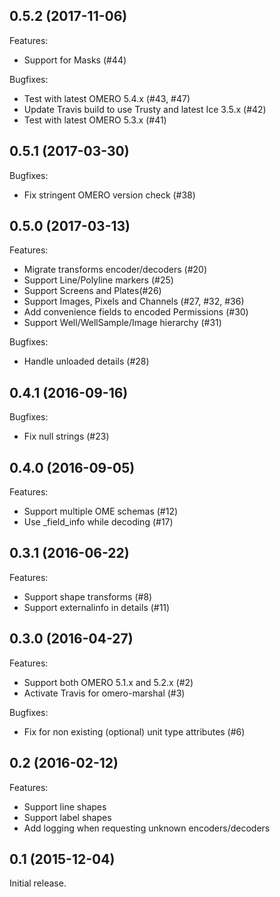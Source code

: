 ## 0.5.2 (2017-11-06)

Features:

  - Support for Masks (#44)

Bugfixes:

  - Test with latest OMERO 5.4.x (#43, #47)
  - Update Travis build to use Trusty and latest Ice 3.5.x (#42)
  - Test with latest OMERO 5.3.x (#41)

## 0.5.1 (2017-03-30)

Bugfixes:

  - Fix stringent OMERO version check (#38)

## 0.5.0 (2017-03-13)

Features:

  - Migrate transforms encoder/decoders (#20)
  - Support Line/Polyline markers (#25)
  - Support Screens and Plates(#26)
  - Support Images, Pixels and Channels (#27, #32, #36)
  - Add convenience fields to encoded Permissions (#30)
  - Support Well/WellSample/Image hierarchy (#31)

Bugfixes:

  - Handle unloaded details (#28)

## 0.4.1 (2016-09-16)

Bugfixes:

  - Fix null strings (#23)

## 0.4.0 (2016-09-05)

Features:

  - Support multiple OME schemas (#12)
  - Use _field_info while decoding (#17)

## 0.3.1 (2016-06-22)

Features:

  - Support shape transforms (#8)
  - Support externalinfo in details (#11)

## 0.3.0 (2016-04-27)

Features:

  - Support both OMERO 5.1.x and 5.2.x (#2)
  - Activate Travis for omero-marshal (#3)

Bugfixes:

  - Fix for non existing (optional) unit type attributes (#6)

## 0.2 (2016-02-12)

Features:

  - Support line shapes
  - Support label shapes
  - Add logging when requesting unknown encoders/decoders

## 0.1 (2015-12-04)

Initial release.
